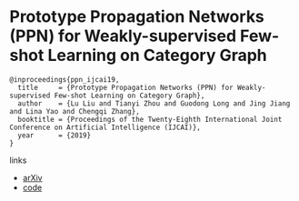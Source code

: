 # Prototype Propagation Networks (PPN) for Weakly-supervised Few-shot Learning on Category Graph

```
@inproceedings{ppn_ijcai19,
  title     = {Prototype Propagation Networks (PPN) for Weakly-supervised Few-shot Learning on Category Graph},
  author    = {Lu Liu and Tianyi Zhou and Guodong Long and Jing Jiang and Lina Yao and Chengqi Zhang},
  booktitle = {Proceedings of the Twenty-Eighth International Joint Conference on Artificial Intelligence (IJCAI)},            
  year      = {2019}
}
```

links
- [arXiv](https://arxiv.org/abs/1905.04042)
- [code](https://github.com/liulu112601/Prototype-Propagation-Networks)
